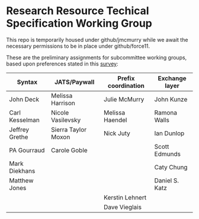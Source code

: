 # Research Resource Techical Specification Working Group

This repo is temporarily housed under github/jmcmurry while we await the necessary permissions to be in place under github/force11.

These are the preliminary assignments for subcommittee working groups, based upon preferences stated in this [survey](https://docs.google.com/forms/d/13JNIToHYTLFZG6lfO12DnL4OYjEpd96Sr3Ge_73uhfg/edit?usp=drive_web):

Syntax | JATS/Paywall | Prefix coordination | Exchange layer
-------|-------|-------|-------|
John Deck | Melissa Harrison | Julie McMurry | John Kunze
Carl Kesselman | Nicole Vasilevsky | Melissa Haendel | Ramona Walls
Jeffrey Grethe | Sierra Taylor Moxon | Nick Juty | Ian Dunlop
PA Gourraud | Carole Goble |  | Scott Edmunds
Mark Diekhans |  |  | Caty Chung
Matthew Jones |  |  | Daniel S. Katz
 |  |  | Kerstin Lehnert
 |  |  | Dave Vieglais
